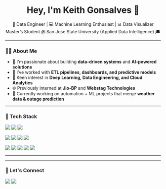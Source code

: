 <h1 align="center">Hey, I'm Keith Gonsalves 👋</h1>
<p align="center">
  🚀 Data Engineer | 💻 Machine Learning Enthusiast | 📊 Data Visualizer <br>
  Master’s Student @ San Jose State University (Applied Data Intelligence) 🎓
</p>

---

### 👨‍💻 About Me

- 🔬 I'm passionate about building **data-driven systems** and **AI-powered solutions**
- 🔄 I’ve worked with **ETL pipelines, dashboards, and predictive models**
- 🤖 Keen interest in **Deep Learning, Data Engineering, and Cloud Analytics**
- 🌐 Previously interned at **Jio-BP** and **Webstag Technologies**
- 🧠 Currently working on automation + ML projects that merge **weather data & outage prediction**

---

### 🧰 Tech Stack

<!-- Programming -->
<p align="left">
  <img src="https://img.shields.io/badge/Python-3776AB?style=for-the-badge&logo=python&logoColor=white"/>
  <img src="https://img.shields.io/badge/SQL-316192?style=for-the-badge&logo=postgresql&logoColor=white"/>
  <img src="https://img.shields.io/badge/C-00599C?style=for-the-badge&logo=c&logoColor=white"/>
</p>

<!-- Frameworks / Libraries -->
<p align="left">
  <img src="https://img.shields.io/badge/ReactJS-20232A?style=for-the-badge&logo=react&logoColor=61DAFB"/>
  <img src="https://img.shields.io/badge/Flask-000000?style=for-the-badge&logo=flask&logoColor=white"/>
  <img src="https://img.shields.io/badge/Airflow-017CEE?style=for-the-badge&logo=apacheairflow&logoColor=white"/>
  <img src="https://img.shields.io/badge/dbt-FF694B?style=for-the-badge&logo=dbt&logoColor=white"/>
</p>

<!-- Tools -->
<p align="left">
  <img src="https://img.shields.io/badge/Tableau-E97627?style=for-the-badge&logo=tableau&logoColor=white"/>
  <img src="https://img.shields.io/badge/Power BI-F2C811?style=for-the-badge&logo=powerbi&logoColor=black"/>
  <img src="https://img.shields.io/badge/Snowflake-56B9DA?style=for-the-badge&logo=snowflake&logoColor=white"/>
  <img src="https://img.shields.io/badge/Docker-2496ED?style=for-the-badge&logo=docker&logoColor=white"/>
  <img src="https://img.shields.io/badge/GitHub-181717?style=for-the-badge&logo=github&logoColor=white"/>
</p>

---



---

### 🔗 Let's Connect

<p align="left">
  <a href="mailto:keith.r.gonsalves@gmail.com"><img src="https://img.shields.io/badge/Gmail-D14836?style=for-the-badge&logo=gmail&logoColor=white"/></a>
  <a href="https://linkedin.com/in/keith-gonsalves-0b5073252"><img src="https://img.shields.io/badge/LinkedIn-0A66C2?style=for-the-badge&logo=linkedin&logoColor=white"/></a>
</p>

